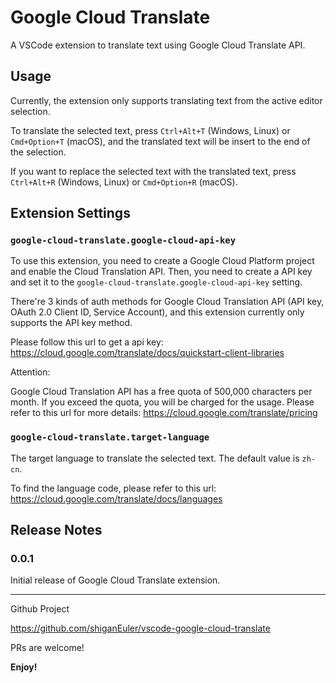 # Google Cloud Translate

A VSCode extension to translate text using Google Cloud Translate API.

## Usage

Currently, the extension only supports translating text from the active editor selection. 

To translate the selected text, press `Ctrl+Alt+T` (Windows, Linux) or `Cmd+Option+T` (macOS), and the translated text will be insert to the end of the selection. 

If you want to replace the selected text with the translated text, press `Ctrl+Alt+R` (Windows, Linux) or `Cmd+Option+R` (macOS).

## Extension Settings

### `google-cloud-translate.google-cloud-api-key`

To use this extension, you need to create a Google Cloud Platform project and enable the Cloud Translation API. Then, you need to create a API key and set it to the `google-cloud-translate.google-cloud-api-key` setting.

There're 3 kinds of auth methods for Google Cloud Translation API (API key, OAuth 2.0 Client ID, Service Account), and this extension currently only supports the API key method. 

Please follow this url to get a api key: https://cloud.google.com/translate/docs/quickstart-client-libraries

Attention:

Google Cloud Translation API has a free quota of 500,000 characters per month. If you exceed the quota, you will be charged for the usage. Please refer to this url for more details: https://cloud.google.com/translate/pricing

### `google-cloud-translate.target-language`

The target language to translate the selected text. The default value is `zh-cn`.

To find the language code, please refer to this url: https://cloud.google.com/translate/docs/languages

## Release Notes

### 0.0.1

Initial release of Google Cloud Translate extension.

---

Github Project

https://github.com/shiganEuler/vscode-google-cloud-translate

PRs are welcome!

**Enjoy!**
